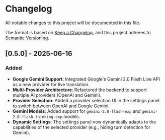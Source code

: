 # Changelog

All notable changes to this project will be documented in this file.

The format is based on [Keep a Changelog](https://keepachangelog.com/en/1.0.0/),
and this project adheres to [Semantic Versioning](https://semver.org/spec/v2.0.0.html).

## [0.5.0] - 2025-06-16

### Added

- **Google Gemini Support**: Integrated Google's Gemini 2.0 Flash Live API as a new provider for live translation.
- **Multi-Provider Architecture**: Refactored the backend to support multiple AI providers (OpenAI and Gemini).
- **Provider Selection**: Added a provider selection UI in the settings panel to switch between OpenAI and Google Gemini.
- **Gemini Models**: Added support for `gemini-2.0-flash-exp` and `gemini-2.0-flash-thinking-exp` models.
- **Dynamic Settings**: The settings panel now dynamically adapts to the capabilities of the selected provider (e.g., hiding turn detection for Gemini). 
